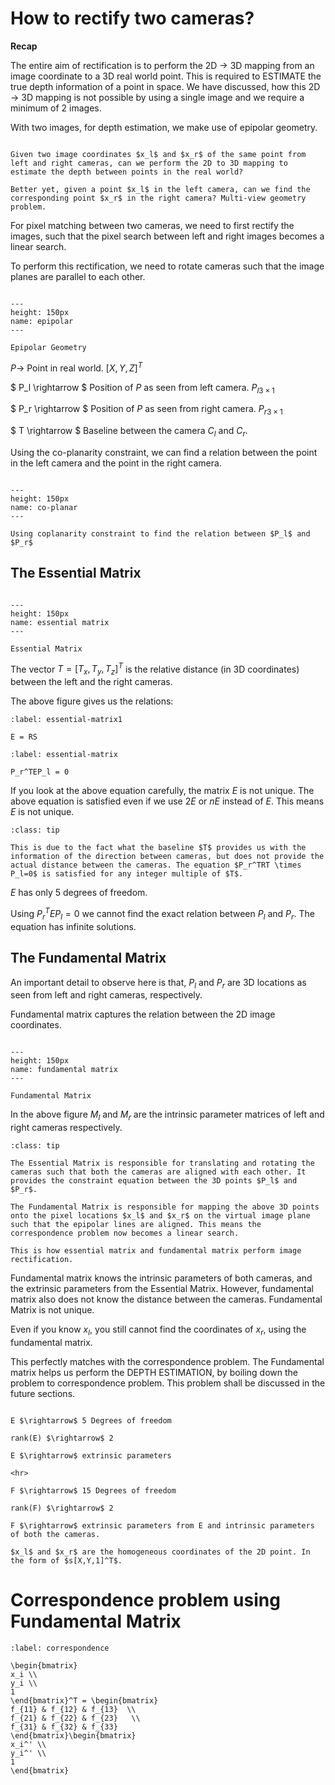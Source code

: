 # How to rectify two cameras?

**Recap**

The entire aim of rectification is to perform the 2D $\rightarrow$ 3D mapping from an image coordinate to a 3D real world point. This is required to ESTIMATE the true depth information of a point in space. <span class = 'high'>We have discussed, how this 2D $\rightarrow$ 3D mapping is not possible by using a single image and we require a minimum of 2 images.</span>

With two images, for depth estimation, we make use of <span class = 'high'>epipolar geometry.</span>

```{note}

Given two image coordinates $x_l$ and $x_r$ of the same point from left and right cameras, can we perform the 2D to 3D mapping to estimate the depth between points in the real world?

Better yet, given a point $x_l$ in the left camera, can we find the corresponding point $x_r$ in the right camera? Multi-view geometry problem.
```

For pixel matching between two cameras, we need to first rectify the images, such that the pixel search between left and right images becomes a linear search.

To perform this rectification, we need to rotate cameras such that the image planes are parallel to each other.

```{figure} /imgs/epipolar.PNG

---
height: 150px
name: epipolar
---

Epipolar Geometry
```

$P \rightarrow$ Point in real world. $[X,Y,Z]^T$

$ P_l \rightarrow $ Position of $P$ as seen from left camera. ${P_l}_{3 \times 1}$

$ P_r \rightarrow $ Position of $P$ as seen from right camera. ${P_r}_{3 \times 1}$

$ T \rightarrow $ Baseline between the camera $C_l$ and $C_r$.

Using the co-planarity constraint, we can find a relation between the point in the left camera and the point in the right camera.

```{figure} /imgs/co-planarity-constraint.PNG

---
height: 150px
name: co-planar
---

Using coplanarity constraint to find the relation between $P_l$ and $P_r$
```

## The Essential Matrix

```{figure} /imgs/essential-matrix.PNG

---
height: 150px
name: essential matrix
---

Essential Matrix
```

The vector $T = [T_x, T_y, T_z]^T$ is the relative distance (in 3D coordinates) between the left and the right cameras.

The above figure gives us the relations:

```{math}
:label: essential-matrix1

E = RS
```

```{math}
:label: essential-matrix

P_r^TEP_l = 0
```

If you look at the above equation carefully, the matrix $E$ is not unique. The above equation is satisfied even if we use $2E$ or $nE$ instead of $E$. This means $E$ is not unique.

```{admonition} Why is $E$ not unique?
:class: tip

This is due to the fact what the baseline $T$ provides us with the information of the direction between cameras, but does not provide the actual distance between the cameras. The equation $P_r^TRT \times P_l=0$ is satisfied for any integer multiple of $T$.
```

$E$ has only 5 degrees of freedom.

Using $P_r^TEP_l = 0$ we cannot find the exact relation between $P_l$ and $P_r$. The equation has infinite solutions.

## The Fundamental Matrix

<span class = 'high'>An important detail to observe here is that, $P_l$ and $P_r$ are 3D locations as seen from left and right cameras, respectively.</span>

<span class = 'high'>Fundamental matrix captures the relation between the 2D image coordinates.</span>

```{figure} /imgs/fundamental-matrix.PNG

---
height: 150px
name: fundamental matrix
---

Fundamental Matrix
```

In the above figure $M_l$ and $M_r$ are the intrinsic parameter matrices of left and right cameras respectively.

```{admonition} What is the use of Essential and Fundamental matrices?
:class: tip

The Essential Matrix is responsible for translating and rotating the cameras such that both the cameras are aligned with each other. It provides the constraint equation between the 3D points $P_l$ and $P_r$.

The Fundamental Matrix is responsible for mapping the above 3D points onto the pixel locations $x_l$ and $x_r$ on the virtual image plane such that the epipolar lines are aligned. This means the correspondence problem now becomes a linear search.

This is how essential matrix and fundamental matrix perform image rectification.
```

Fundamental matrix knows the intrinsic parameters of both cameras, and the extrinsic parameters from the Essential Matrix. However, fundamental matrix also does not know the distance between the cameras. <span class = 'high'>Fundamental Matrix is not unique.</span>

Even if you know $x_l$, you still cannot find the coordinates of $x_r$, using the fundamental matrix.

This perfectly matches with the <span class = 'high'>correspondence problem.</span> The Fundamental matrix helps us perform the DEPTH ESTIMATION, by boiling down the problem to correspondence problem. This problem shall be discussed in the future sections.

```{note}

E $\rightarrow$ 5 Degrees of freedom

rank(E) $\rightarrow$ 2

E $\rightarrow$ extrinsic parameters

<hr>

F $\rightarrow$ 15 Degrees of freedom

rank(F) $\rightarrow$ 2

F $\rightarrow$ extrinsic parameters from E and intrinsic parameters of both the cameras.

$x_l$ and $x_r$ are the homogeneous coordinates of the 2D point. In the form of $s[X,Y,1]^T$.
```

# Correspondence problem using Fundamental Matrix

```{math}
:label: correspondence

\begin{bmatrix}
x_i \\
y_i \\
1 
\end{bmatrix}^T = \begin{bmatrix}
f_{11} & f_{12} & f_{13}  \\
f_{21} & f_{22} & f_{23}   \\
f_{31} & f_{32} & f_{33} 
\end{bmatrix}\begin{bmatrix}
x_i^' \\
y_i^' \\
1 
\end{bmatrix}
```











<!-- Intuitively, to rectify two cameras with each other, we need to rotate the cameras.
1. Rotate right (or left) camera to be in the same pose as left (or right) camera.
2. Then rotate both cameras to be parallel to the baseline.

Before contuining to image rectification, lets define some notations.

$x_1$ is the object location (usually a point), located in image1.

$x_2$ is the object location (usually a point), located in image2.

Before solving the correspondence problem, we are required to rotate the cameras to be in line with eachother.

Let $X = [X,Y,Z]^T$ be the world coordinate of the image coordinates, $x_1$ and $x_2$.

From {eq}`projection` we know that the image location of a point is found by the dot product of intrinsic and extrinsic camera parameters.

$$
x_1 = KR_1X = R_1^{-1}K^{-1}x_1
$$

$$
x_2 = KR_1X = K R_2R_1^{-1}K^{-1}*x_1
$$

This gives us a representation of $x_2$ in terms of $x_1$ after rotation.

```{math}
:label: recitification

x_2 = Hx_1
```

$$
H = KR_2R_1^{-1}K^{-1}
$$

Here in the above case, both cameras are considered to have the same intrinsic parameter matrix $K$. Else, $K_1$, $K_2$.

In short, to find the matrix $H$, we need to know:
1. Intrinsic parameters of the cameras
2. The pose of the camera.

The translation is considered to be $0$ here.

## Fundamental matrix

<span class = 'high'>The epipolar geometry is the intrinsic projective geometry between two views. It is independent of scene structure, and only depends on the internal parameters and the relative pose.</span>

The fundamental matrix $F$ encapsulates this intrinsic geometry. It is a $3 \times 3$ matrix of <span class ='high'>rank 2</span>. If a point in a 3-space $X$ is images as $x_1$ in the first view and $x_2$ in the second, then the image points satisfy the relation:

```{math}
:label: fundamental
x_2^TFx = 0
```

### Calculating fundamental matrix

$$
P_r = R(P_l-T)
$$ -->






